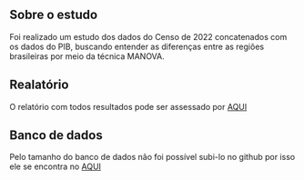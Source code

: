## Sobre o estudo
Foi realizado um estudo dos dados do Censo de 2022 concatenados com os dados do PIB, buscando entender as diferenças entre as regiões brasileiras por meio da técnica MANOVA. 

## Realatório
O relatório com todos resultados pode ser assessado por [AQUI](https://docs.google.com/document/d/1meDvS7UHXmJeorYWmiM9om30jXQJVAZx3wfHEm07gD0/edit?usp=sharing)

## Banco de dados
Pelo tamanho do banco de dados não foi possível subi-lo no github por isso ele se encontra no [AQUI](https://drive.google.com/file/d/1PbOYghXuthx9gvP2q16sfnwV5wbVZK2s/view?usp=sharing)

